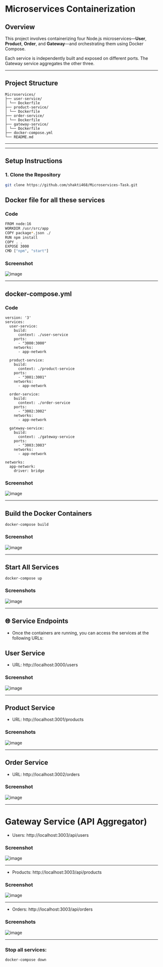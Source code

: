# Microservices Containerization 

## Overview

This project involves containerizing four Node.js microservices—**User**, **Product**, **Order**, and **Gateway**—and orchestrating them using Docker Compose.

Each service is independently built and exposed on different ports. The Gateway service aggregates the other three.

---

## Project Structure
```
Microservices/
├── user-service/
│ └── Dockerfile
├── product-service/
│ └── Dockerfile
├── order-service/
│ └── Dockerfile
├── gateway-service/
│ └── Dockerfile
├── docker-compose.yml
└── README.md
```


---

---

##  Setup Instructions

### 1. Clone the Repository

```bash
git clone https://github.com/shakti468/Microservices-Task.git
```

## Docker file for all these services
### Code 
```bash
FROM node:16
WORKDIR /usr/src/app
COPY package*.json ./
RUN npm install
COPY . .
EXPOSE 3000
CMD ["npm", "start"]
```

### Screenshot 
![image](https://github.com/user-attachments/assets/78e3fde9-5aa6-45cb-82e0-f3b0158a1f6e)


---

## docker-compose.yml

### Code 
```
version: '3'
services:
  user-service:
    build:
      context: ./user-service
    ports:
      - "3000:3000"
    networks:
      - app-network

  product-service:
    build:
      context: ./product-service
    ports:
      - "3001:3001"
    networks:
      - app-network

  order-service:
    build:
      context: ./order-service
    ports:
      - "3002:3002"
    networks:
      - app-network

  gateway-service:
    build:
      context: ./gateway-service
    ports:
      - "3003:3003"
    networks:
      - app-network

networks:
  app-network:
    driver: bridge
```

### Screenshot

![image](https://github.com/user-attachments/assets/bef25eba-410e-444f-9cfd-a73338ca058d)

---


## Build the Docker Containers
```
docker-compose build
```

### Screenshot
![image](https://github.com/user-attachments/assets/a4f88b29-ab46-4518-a616-5cb122f8891f)

--- 

## Start All Services

```
docker-compose up

```

### Screenshots
![image](https://github.com/user-attachments/assets/5ce7098e-f836-4826-a421-572aadb78eb1)

---
## 🌐 Service Endpoints
- Once the containers are running, you can access the services at the following URLs:

## User Service
- URL: http://localhost:3000/users
### Screenshot
![image](https://github.com/user-attachments/assets/ad9f505b-7a0a-4ea5-8f13-919951548e54)

---

## Product Service
- URL: http://localhost:3001/products

### Screenshots

![image](https://github.com/user-attachments/assets/6e45166f-bd9f-43e9-8d01-c6a195493e93)

---

## Order Service
- URL: http://localhost:3002/orders

### Screenshot
![image](https://github.com/user-attachments/assets/f89e1c89-6fa8-458c-8bb9-60e31b096a05)

---

#  Gateway Service (API Aggregator)

- Users: http://localhost:3003/api/users

### Screenshot

![image](https://github.com/user-attachments/assets/317d99a7-a8b1-4c87-946a-db5abe85a7f4)

---

- Products: http://localhost:3003/api/products

### Screenshot
![image](https://github.com/user-attachments/assets/e88f81ff-57b0-44af-923e-c5c09bdf2da5)

---

- Orders: http://localhost:3003/api/orders

### Screenshots 

![image](https://github.com/user-attachments/assets/87d9c98c-f7d4-4fb9-8b49-e97cb8167966)

---

### Stop all services:
```
docker-compose down

```
